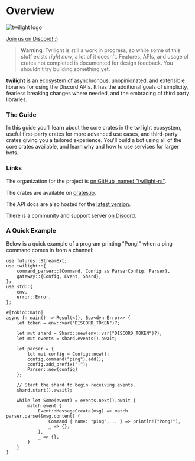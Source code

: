 # Overview

<img
  src="https://raw.githubusercontent.com/twilight-rs/twilight/trunk/logo.png"
  alt="twilight logo"
/>

[Join us on Discord! :)][server]

> **Warning**: Twilight is still a work in progress, so while some of this stuff
> exists *right now*, a lot of it doesn't. Features, APIs, and usage of crates
> not completed is documented for design feedback. You shouldn't try building
> something yet.

**twilight** is an ecosystem of asynchronous, unopinionated, and extensible
libraries for using the Discord APIs. It has the additional goals of simplicity,
fearless breaking changes where needed, and the embracing of third party
libraries.

### The Guide

In this guide you'll learn about the core crates in the twilight ecosystem, useful
first-party crates for more advanced use cases, and third-party crates giving
you a tailored experience. You'll build a bot using all of the core crates
available, and learn why and how to use services for larger bots.

### Links

The organization for the project is [on GitHub, named "twilight-rs"][github].

The crates are available on [crates.io].

The API docs are also hosted for the [latest version][docs:latest].

There is a community and support server [on Discord][server].

### A Quick Example

Below is a quick example of a program printing "Pong!" when a ping command comes
in from a channel:

```rust,ignore
use futures::StreamExt;
use twilight::{
    command_parser::{Command, Config as ParserConfig, Parser},
    gateway::{Config, Event, Shard},
};
use std::{
    env,
    error::Error,
};

#[tokio::main]
async fn main() -> Result<(), Box<dyn Error>> {
    let token = env::var("DISCORD_TOKEN")?;

    let mut shard = Shard::new(env::var("DISCORD_TOKEN")?);
    let mut events = shard.events().await;

    let parser = {
        let mut config = Config::new();
        config.command("ping").add();
        config.add_prefix("!");
        Parser::new(config)
    };

    // Start the shard to begin receiving events.
    shard.start().await?;

    while let Some(event) = events.next().await {
        match event {
            Event::MessageCreate(msg) => match parser.parse(&msg.content) {
                Command { name: "ping", .. } => println!("Pong!"),
                _ => {},
            },
            _ => {},
        }
    }
}
```

[crates.io]: https://crates.io/crates/twilight
[docs:latest]: https://twilight-rs.github.io/twilight/
[github]: https://github.com/twilight-rs
[server]: https://discord.gg/7jj8n7D
